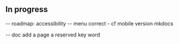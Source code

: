 ## In progress
  
-- roadmap: accessibility
-- menu correct - cf mobile version mkdocs

-- doc add a page a reserved key word